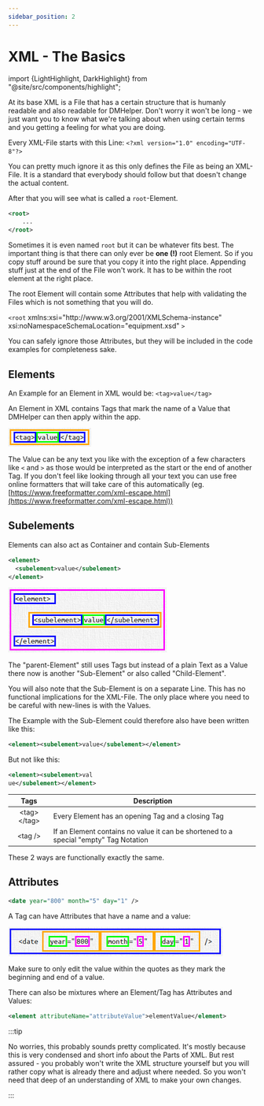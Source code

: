 ```yaml
---
sidebar_position: 2
---
```


# XML - The Basics

import {LightHighlight, DarkHighlight} from "@site/src/components/highlight";

At its base XML is a File that has a certain structure that is humanly readable and also readable for DMHelper. Don't worry it won't be long - we just want you to know what we're talking about when using certain terms and you getting a feeling for what you are doing.

Every XML-File starts with this Line: `<?xml version="1.0" encoding="UTF-8"?>`

You can pretty much ignore it as this only defines the File as being an XML-File. It is a standard that everybody should follow but that doesn't change the actual content.

After that you will see what is called a `root`-Element.

```xml
<root>
    ...
</root>
```

Sometimes it is even named `root` but it can be whatever fits best. The important thing is that there can only ever be **one (!)** root Element. So if you copy stuff around be sure that you copy it into the right place. Appending stuff just at the end of the File won't work. It has to be within the root element at the right place.

The root Element will contain some Attributes that help with validating the Files which is not something that you will do.

<!-- markdownlint-disable MD033 Exception to Rule MD033 needed for highlights -->
<!-- area tags in link to force no auto linking on website -->
`<root` <LightHighlight color="yellow">xmlns:xsi="http:<area />//www.<area />w3.org/2001/XMLSchema-instance" xsi:noNamespaceSchemaLocation="equipment.xsd"</LightHighlight> `>`
<!-- markdownlint-enable MD033 -->

You can safely ignore those Attributes, but they will be included in the code examples for completeness sake.

## Elements

An Example for an Element in XML would be: `<tag>value</tag>`

<!-- markdownlint-disable MD033 Exception to Rule MD033 needed for highlights -->
An <LightHighlight color="orange">Element</LightHighlight> in XML contains <DarkHighlight color="blue">Tags</DarkHighlight> that mark the name of a <LightHighlight color="lime">Value</LightHighlight> that DMHelper can then apply within the app.
<!-- markdownlint-enable MD033 -->

![Element Example](./img/elementExample.png)

The Value can be any text you like with the exception of a few characters like `<` and `>` as those would be interpreted as the start or the end of another Tag. If you don't feel like looking through all your text you can use free online formatters that will take care of this automatically (eg. [https://www.freeformatter.com/xml-escape.html](https://www.freeformatter.com/xml-escape.html))

## Subelements

Elements can also act as Container and contain Sub-Elements

```xml
<element>
  <subelement>value</subelement>
</element>
```

![Sub Element Example](./img/subElementExample.png)

<!-- markdownlint-disable MD033 Exception to Rule MD033 needed for highlighting -->
The <LightHighlight color="magenta">"parent-Element"</LightHighlight> still uses <DarkHighlight color="blue">Tags</DarkHighlight> but instead of a plain Text as a <LightHighlight color="lime">Value</LightHighlight> there now is another <LightHighlight color="orange">"Sub-Element"</LightHighlight> or also called <LightHighlight color="orange">"Child-Element"</LightHighlight>.
<!-- markdownlint-enable MD033 -->

You will also note that the Sub-Element is on a separate Line. This has no functional implications for the XML-File. The only place where you need to be careful with new-lines is with the Values.

The Example with the Sub-Element could therefore also have been written like this:

```xml
<element><subelement>value</subelement></element>
```

But not like this:

```xml
<element><subelement>val
ue</subelement></element>
```

<!-- markdownlint-disable MD033 Exception to Rule MD033 needed for highlighting -->
| Tags | Description |
| :---: | --- |
| <DarkHighlight color="blue">&lt;tag&gt;</DarkHighlight><LightHighlight color="cornflowerblue">&lt;/tag&gt;</LightHighlight> | Every Element has an <DarkHighlight color="blue">opening Tag</DarkHighlight> and a <LightHighlight color="cornflowerblue">closing Tag</LightHighlight> |
| <DarkHighlight color="blue">&lt;tag /&gt;</DarkHighlight> | If an Element contains no value it can be shortened to a special "empty" Tag Notation |
<!-- markdownlint-enable MD033 -->

These 2 ways are functionally exactly the same.

## Attributes

```xml
<date year="800" month="5" day="1" />
```

<!-- markdownlint-disable MD033 Exception to Rule MD033 needed for highlighting -->

A <DarkHighlight color="blue">Tag</DarkHighlight> can have <LightHighlight color="orange">Attributes</LightHighlight> that have a <LightHighlight color="lime">name</LightHighlight> and a <LightHighlight color="magenta">value</LightHighlight>:

<!-- markdownlint-enable MD033 -->

![Attribute Example](./img/attributeExample.png)

Make sure to only edit the value within the quotes as they mark the beginning and end of a value.

There can also be mixtures where an Element/Tag has Attributes and Values:

```xml
<element attributeName="attributeValue">elementValue</element>
```

:::tip

No worries, this probably sounds pretty complicated. It's mostly because this is very condensed and short info about the Parts of XML. But rest assured - you probably won't write the XML structure yourself but you will rather copy what is already there and adjust where needed. So you won't need that deep of an understanding of XML to make your own changes.

:::
